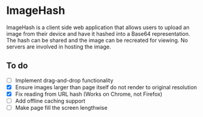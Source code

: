 ImageHash
===

ImageHash is a client side web application that allows users to upload an image from their device and have it hashed into a Base64 representation. The hash can be shared and the image can be recreated for viewing. No servers are involved in hosting the image.

To do
---
- [ ] Implement drag-and-drop functionality
- [x] Ensure images larger than page itself do not render to original resolution
- [x] Fix reading from URL hash (Works on Chrome, not Firefox)
- [ ] Add offline caching support
- [ ] Make page fill the screen lengthwise
